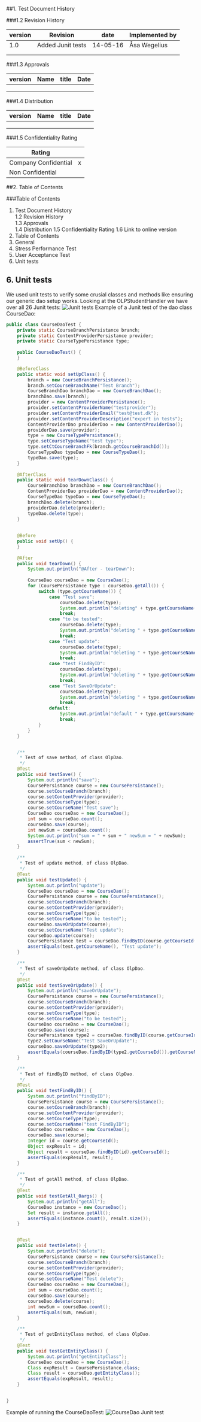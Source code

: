 ##1.	Test Document History

###1.2	Revision History

| version   | Revision               | date    |	Implemented by| 
| --------- |------------------------| ------- |--------------| 
| 1.0       |  Added Junit tests     |14-05-16 |Åsa Wegelius   |
|           |                        |         |               |
|           |                        |         |               |

###1.3	Approvals


| version   | Name            | title              |	Date    | 
| --------- |-----------------| ------------------ |----------| 
|           |                 |                    |          |
|           |                 |                    |          |
|           |                 |                    |          |

###1.4	Distribution

| version   | Name            | title              |	Date    | 
| --------- |-----------------| ------------------ |----------| 
|           |                 |                    |          |
|           |                 |                    |          |
|           |                 |                    |          |

###1.5	Confidentiality Rating

| Rating               |         | 
| -------------------- |:-------:|  
| Company Confidential |    x    | 
| Non Confidential     |         | 


##2.	Table of Contents

###Table of Contents
1.	Test Document History  
  1.2	Revision History  
  1.3	Approvals  
  1.4	Distribution 
  1.5 Confidentiality Rating
  1.6 Link to online version
2.	Table of Contents  
3.	General  
4.  Stress Performance Test
5.  User Acceptance Test
6.  Unit tests
  

## 6. Unit tests
We used unit tests to verify some crusial classes and methods like ensuring our generic dao setup works. Looking at the OLPStudentHandler we have over all 26 Junit tests: 
![Junit tests](http://wegelius.se/bilder/StudentHandlerJunitTests.png "Junit tests") 
Example of a Junit test of the dao class CourseDao:
```java
public class CourseDaoTest {    
    private static CourseBranchPersistance branch;
    private static ContentProviderPersistance provider;
    private static CourseTypePersistance type;
    
    public CourseDaoTest() {
    }    

    @BeforeClass
    public static void setUpClass() {
        branch = new CourseBranchPersistance();
        branch.setCourseBranchName("Test Branch");
        CourseBranchDao branchDao = new CourseBranchDao();
        branchDao.save(branch);
        provider = new ContentProviderPersistance();
        provider.setContentProviderName("testprovider");
        provider.setContentProviderEmail("test@test.dk");
        provider.setContentProviderDescription("expert in tests");
        ContentProviderDao providerDao = new ContentProviderDao();
        providerDao.save(provider);
        type = new CourseTypePersistance();
        type.setCourseTypeName("test type");
        type.setCtCourseBranchFk(branch.getCourseBranchId());
        CourseTypeDao typeDao = new CourseTypeDao();
        typeDao.save(type);
    }
    
    @AfterClass
    public static void tearDownClass() {
        CourseBranchDao branchDao = new CourseBranchDao();
        ContentProviderDao providerDao = new ContentProviderDao();
        CourseTypeDao typeDao = new CourseTypeDao();
        branchDao.delete(branch);
        providerDao.delete(provider);
        typeDao.delete(type);
    }
    
    
    @Before
    public void setUp() {
    }
    
    @After
    public void tearDown() {
        System.out.println("@After - tearDown");
        
        CourseDao courseDao = new CourseDao();
        for (CoursePersistance type : courseDao.getAll()) {
            switch (type.getCourseName()) {
                case "Test save":
                    courseDao.delete(type);
                    System.out.println("deleting" + type.getCourseName());
                    break;
                case "to be tested":
                    courseDao.delete(type);
                    System.out.println("deleting " + type.getCourseName());
                    break;
                case "Test update":
                    courseDao.delete(type);
                    System.out.println("deleting " + type.getCourseName());
                    break;
                case "test FindByID":
                    courseDao.delete(type);
                    System.out.println("deleting " + type.getCourseName());
                    break;
                case "Test SaveOrUpdate":
                    courseDao.delete(type);
                    System.out.println("deleting " + type.getCourseName());
                    break;
                default:
                    System.out.println("default " + type.getCourseName());
                    break;
            }
        }
    }


    /**
     * Test of save method, of class OlpDao.
     */
    @Test
    public void testSave() {
        System.out.println("save");
        CoursePersistance course = new CoursePersistance();
        course.setCourseBranch(branch);
        course.setContentProvider(provider);
        course.setCourseType(type);
        course.setCourseName("Test save");
        CourseDao courseDao = new CourseDao();
        int sum = courseDao.count();
        courseDao.save(course);
        int newSum = courseDao.count();
        System.out.println("sum = " + sum + " newSum = " + newSum);
        assertTrue(sum < newSum);
    }

    /**
     * Test of update method, of class OlpDao.
     */
    @Test
    public void testUpdate() {
        System.out.println("update");
        CourseDao courseDao = new CourseDao();
        CoursePersistance course = new CoursePersistance();
        course.setCourseBranch(branch);
        course.setContentProvider(provider);
        course.setCourseType(type);
        course.setCourseName("to be tested");
        courseDao.saveOrUpdate(course);
        course.setCourseName("Test update");
        courseDao.update(course);
        CoursePersistance test = courseDao.findByID(course.getCourseId());
        assertEquals(test.getCourseName(), "Test update");
    }

    /**
     * Test of saveOrUpdate method, of class OlpDao.
     */
    @Test
    public void testSaveOrUpdate() {
        System.out.println("saveOrUpdate");
        CoursePersistance course = new CoursePersistance();
        course.setCourseBranch(branch);
        course.setContentProvider(provider);
        course.setCourseType(type);
        course.setCourseName("to be tested");
        CourseDao courseDao = new CourseDao();
        courseDao.save(course);
        CoursePersistance type2 = courseDao.findByID(course.getCourseId());
        type2.setCourseName("Test SaveOrUpdate");
        courseDao.saveOrUpdate(type2);
        assertEquals(courseDao.findByID(type2.getCourseId()).getCourseName(), courseDao.findByID(course.getCourseId()).getCourseName());
    }

    /**
     * Test of findByID method, of class OlpDao.
     */
    @Test
    public void testFindByID() {
        System.out.println("findByID");
        CoursePersistance course = new CoursePersistance();
        course.setCourseBranch(branch);
        course.setContentProvider(provider);
        course.setCourseType(type);
        course.setCourseName("test FindByID");
        CourseDao courseDao = new CourseDao();
        courseDao.save(course);
        Integer id = course.getCourseId();
        Object expResult = id;
        Object result = courseDao.findByID(id).getCourseId();
        assertEquals(expResult, result);
    }

    /**
     * Test of getAll method, of class OlpDao.
     */
    @Test
    public void testGetAll_0args() {
        System.out.println("getAll");
        CourseDao instance = new CourseDao();
        Set result = instance.getAll();
        assertEquals(instance.count(), result.size());
    }


    @Test
    public void testDelete() {
        System.out.println("delete");
        CoursePersistance course = new CoursePersistance();
        course.setCourseBranch(branch);
        course.setContentProvider(provider);
        course.setCourseType(type);
        course.setCourseName("Test delete");
        CourseDao courseDao = new CourseDao();
        int sum = courseDao.count();
        courseDao.save(course);
        courseDao.delete(course);
        int newSum = courseDao.count();
        assertEquals(sum, newSum);
    }

    /**
     * Test of getEntityClass method, of class OlpDao.
     */
    @Test
    public void testGetEntityClass() {
        System.out.println("getEntityClass");
        CourseDao courseDao = new CourseDao();
        Class expResult = CoursePersistance.class;
        Class result = courseDao.getEntityClass();
        assertEquals(expResult, result);
    }

    
}

```
Example of running the CourseDaoTest:
![CourseDao Junit test](http://wegelius.se/bilder/CourseDaoJunitTest.png "CourseDao Junit tests")



